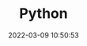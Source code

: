 ---
pageComponent:
  name: Catalogue
  data:
    key: 001.python
    imgUrl: /assets/img/python.png
    description: python 用的东西
title: Python
date: 2022-03-09 10:50:53
permalink: /python/
sidebar: false
article: false
comment: false
comments: false
editLink: false
---
